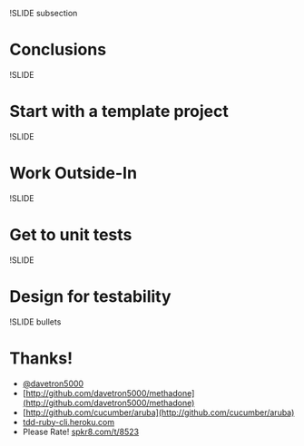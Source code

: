 !SLIDE subsection
# Conclusions

!SLIDE
# Start with a template project

!SLIDE 
# Work Outside-In

!SLIDE
# Get to unit tests

!SLIDE
# Design for testability

!SLIDE bullets
# Thanks!
* [@davetron5000](http://www.twitter.com/davetron5000)
* [http://github.com/davetron5000/methadone](http://github.com/davetron5000/methadone)
* [http://github.com/cucumber/aruba](http://github.com/cucumber/aruba)
* [tdd-ruby-cli.heroku.com](http://tdd-ruby-cli.heroku.com)
* Please Rate! [spkr8.com/t/8523](http://spkr8.com/t/8523)
